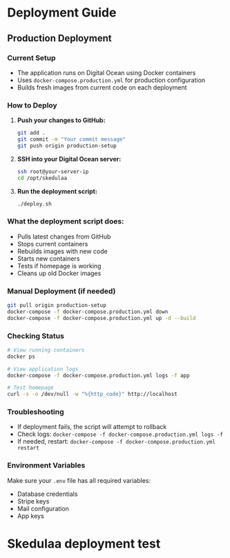# Deployment Guide

## Production Deployment

### Current Setup
- The application runs on Digital Ocean using Docker containers
- Uses `docker-compose.production.yml` for production configuration
- Builds fresh images from current code on each deployment

### How to Deploy

1. **Push your changes to GitHub:**
   ```bash
   git add .
   git commit -m "Your commit message"
   git push origin production-setup
   ```

2. **SSH into your Digital Ocean server:**
   ```bash
   ssh root@your-server-ip
   cd /opt/skedulaa
   ```

3. **Run the deployment script:**
   ```bash
   ./deploy.sh
   ```

### What the deployment script does:
- Pulls latest changes from GitHub
- Stops current containers
- Rebuilds images with new code
- Starts new containers
- Tests if homepage is working
- Cleans up old Docker images

### Manual Deployment (if needed)
```bash
git pull origin production-setup
docker-compose -f docker-compose.production.yml down
docker-compose -f docker-compose.production.yml up -d --build
```

### Checking Status
```bash
# View running containers
docker ps

# View application logs
docker-compose -f docker-compose.production.yml logs -f app

# Test homepage
curl -s -o /dev/null -w "%{http_code}" http://localhost
```

### Troubleshooting
- If deployment fails, the script will attempt to rollback
- Check logs: `docker-compose -f docker-compose.production.yml logs -f`
- If needed, restart: `docker-compose -f docker-compose.production.yml restart`

### Environment Variables
Make sure your `.env` file has all required variables:
- Database credentials
- Stripe keys
- Mail configuration
- App keys
# Skedulaa deployment test
